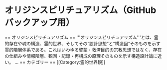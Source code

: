 <!--
  本記事はFandom記事の正規ミラーです（SEO評価を集中させるため rel=canonical を使用）
-->
<link rel="canonical" href="https://tamachannel.fandom.com/ja/wiki/オリジンスピリチュアリズム" />

# オリジンスピリチュアリズム（GitHubバックアップ用）


== オリジンスピリチュアリズム ==
'''オリジンスピリチュアリズム'''とは、霊的存在や魂の構造、霊的世界、そしてその“設計思想”と“構造図”そのものを示す霊的階層体系である。これはいわゆる啓蒙・救済目的の宗教思想ではなく、存在の仕組みや情報階層、観測・記録・再構成の原理そのものを示す構造設計論に近い。
...
== カテゴリー ==
[[Category:霊的世界観]]

